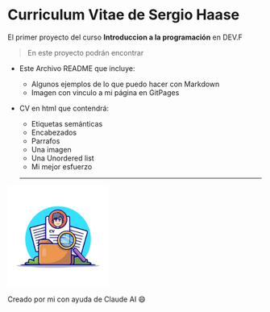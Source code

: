 # Curriculum Vitae de Sergio Haase

El primer proyecto del curso 
**Introduccion a la programación** 
en DEV.F

>En este proyecto podrán encontrar
- Este Archivo README que incluye:
  * Algunos ejemplos de lo que puedo hacer con Markdown
  * Imagen con vinculo a mi página en GitPages
- CV en html que contendrá:
  * Etiquetas semánticas
  * Encabezados
  * Parrafos
  * Una imagen
  * Una Unordered list
  * Mi mejor esfuerzo

  ---

 <a href="https://haase001.github.io/CV-Own/" target="_blank"><img src="img/CV.jpg" 
alt="Imagen con codigo" width="200" height="200" /></a>

Creado por mi con ayuda de Claude AI :smile: 